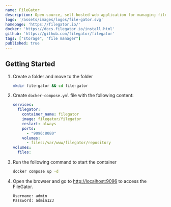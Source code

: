 ```yaml
---
name: FileGator
description: Open-source, self-hosted web application for managing files and folders.
logo: '/assets/images/logos/file-gator.svg'
homepage: 'https://filegator.io/'
docker: 'https://docs.filegator.io/install.html'
github: 'https://github.com/filegator/filegator'
tags: ["storage", "file manager"]
published: true
---
```


## Getting Started

1. Create a folder and move to the folder
    ```bash
    mkdir file-gator && cd file-gator
    ```
2. Create `docker-compose.yml` file with the following content:
    ```yaml [docker-compose.yml]
    services:
      filegator:
        container_name: filegator
        image: filegator/filegator
        restart: always
        ports:
          - "9096:8080"
        volumes:
          - files:/var/www/filegator/repository
    volumes:
      files:
    ```
3. Run the following command to start the container
    ```bash
    docker compose up -d
    ```
4. Open the browser and go to [http://localhost:9096](http://localhost:9096) to access the FileGator.
    ```
    Username: admin
    Password: admin123
    ```
